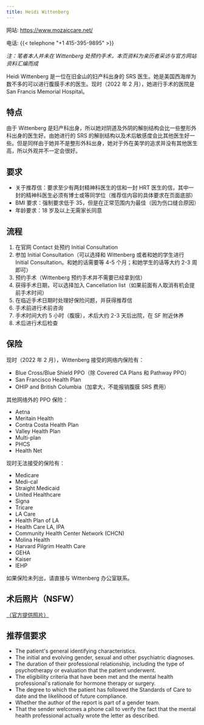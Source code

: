 ```yaml
---
title: Heidi Wittenberg
---
```


网站: <https://www.mozaiccare.net/>

电话: {{< telephone "+1 415-395-9895" >}}

*注：笔者本人并未在 Wittenberg 处预约手术，本页资料为亲历者采访与官方网站资料汇编而成*

Heidi Wittenberg 是一位在旧金山的妇产科出身的 SRS 医生。她是美国西海岸为数不多的可以进行腹膜手术的医生。现时（2022 年 2 月），她进行手术的医院是 San Francis Memorial Hospital。

## 特点

由于 Wittenberg 是妇产科出身，所以她对阴道及外阴的解剖结构会比一些整形外科出身的医生好。由她进行的 SRS 的解剖结构以及术后敏感度会比其他医生好一些。但是同样由于她并不是整形外科出身，她对于外在美学的追求并没有其他医生高，所以外观并不一定会很好。

## 要求

- 关于推荐信：要求至少有两封精神科医生的信和一封 HRT 医生的信，其中一封的精神科医生必须有博士或等同学位（推荐信内容的具体要求在页面底部）
- BMI 要求：强制要求低于 35，但是在正常范围内为最佳（因为伤口缝合原因）
- 年龄要求：18 岁及以上无需家长同意

## 流程

1. 在官网 Contact 处预约 Initial Consultation
1. 参加 Initial Consultation（可以选择和 Wittenberg 或者和她的学生进行 Initial Consultation。和她的话需要等 4-5 个月；和她学生的话等大约 2-3 周即可）
1. 预约手术（Wittenberg 预约手术并不需要已经拿到信）
1. 获得手术日期，可以选择加入 Cancellation list（如果前面有人取消有机会提前手术时间）
1. 在临近手术日期时处理好保险问题，并获得推荐信
1. 手术前进行术前咨询
1. 手术时间大约 5 小时（腹膜），术后大约 2-3 天后出院，在 SF 附近休养
1. 术后进行术后检查

## 保险

现时（2022 年 2 月），Wittenberg 接受的网络内保险有：

- Blue Cross/Blue Shield PPO（除 Covered CA Plans 和 Pathway PPO）
- San Francisco Health Plan
- OHIP and British Columbia（加拿大，不能报销腹膜 SRS 费用）

其他网络外的 PPO 保险：

- Aetna
- Meritain Health
- Contra Costa Health Plan
- Valley Health Plan
- Multi-plan
- PHCS
- Health Net

现时无法接受的保险有：

- Medicare
- Medi-cal
- Straight Medicaid
- United Healthcare
- Signa
- Tricare
- LA Care
- Health Plan of LA
- Health Care LA, IPA
- Community Health Center Network (CHCN)
- Molina Health
- Harvard Pilgrim Health Care
- GEHA
- Kaiser
- IEHP

如果保险未列出，请直接与 Wittenberg 办公室联系。

## 术后照片（NSFW）

[（官方提供照片）](https://www.mozaiccare.net/vaginoplasty-photos)

## 推荐信要求

- The patient's general identifying characteristics.
- The initial and evolving gender, sexual and other psychiatric diagnoses.
- The duration of their professional relationship, including the type of psychotherapy or evaluation that the patient underwent.
- The eligibility criteria that have been met and the mental health professional's rationale for hormone therapy or surgery.
- The degree to which the patient has followed the Standards of Care to date and the likelihood of future compliance.
- Whether the author of the report is part of a gender team.
- That the sender welcomes a phone call to verify the fact that the mental health professional actually wrote the letter as described.
